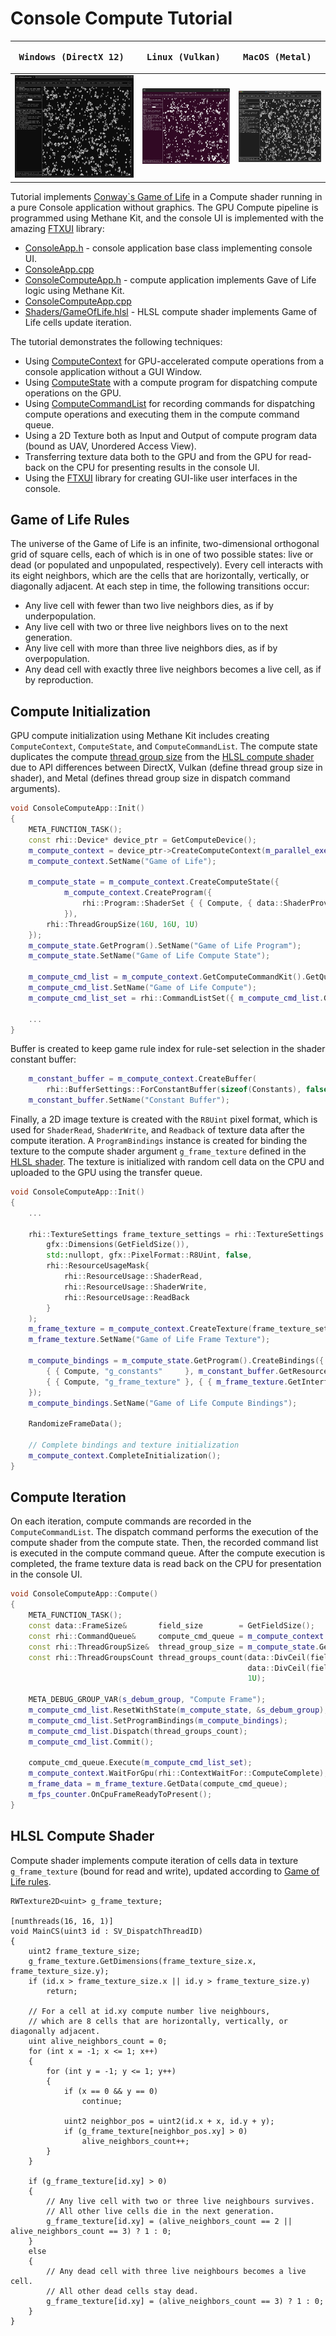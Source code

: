 # Console Compute Tutorial

| <pre><b>Windows (DirectX 12)       </b></pre>                            | <pre><b>Linux (Vulkan)             </b></pre>                       | <pre><b>MacOS (Metal)              </b></pre>                      |
|--------------------------------------------------------------------------|---------------------------------------------------------------------|--------------------------------------------------------------------|
| ![ConsoleCompute on Windows](Screenshots/ConsoleComputeWinDirectX12.jpg) | ![ConsoleCompute on Linux](Screenshots/ConsoleComputeLinVulkan.jpg) | ![ConsoleCompute on MacOS](Screenshots/ConsoleComputeMacMetal.jpg) |

Tutorial implements [Conway\`s Game of Life](https://en.wikipedia.org/wiki/Conway%27s_Game_of_Life) in a Compute shader running
in a pure Console application without graphics. The GPU Compute pipeline is programmed using Methane Kit, and the console UI is
implemented with the amazing [FTXUI](https://github.com/ArthurSonzogni/FTXUI) library:
  - [ConsoleApp.h](ConsoleApp.h) - console application base class implementing console UI.
  - [ConsoleApp.cpp](ConsoleApp.cpp)
  - [ConsoleComputeApp.h](ConsoleComputeApp.h) - compute application implements Gave of Life logic using Methane Kit.
  - [ConsoleComputeApp.cpp](ConsoleComputeApp.cpp)
  - [Shaders/GameOfLife.hlsl](Shaders/GameOfLife.hlsl) - HLSL compute shader implements Game of Life cells update iteration.

The tutorial demonstrates the following techniques:
- Using [ComputeContext](/Modules/Graphics/RHI/Impl/Include/Methane/Graphics/RHI/ComputeContext.h) for GPU-accelerated compute 
  operations from a console application without a GUI Window.
- Using [ComputeState](/Modules/Graphics/RHI/Impl/Include/Methane/Graphics/RHI/ComputeState.h) with a compute program for 
  dispatching compute operations on the GPU.
- Using [ComputeCommandList](/Modules/Graphics/RHI/Impl/Include/Methane/Graphics/RHI/ComputeCommandList.h) for recording commands 
  for dispatching compute operations and executing them in the compute command queue.
- Using a 2D Texture both as Input and Output of compute program data (bound as UAV, Unordered Access View).
- Transferring texture data both to the GPU and from the GPU for read-back on the CPU for presenting results in the console UI.
- Using the [FTXUI](https://github.com/ArthurSonzogni/FTXUI) library for creating GUI-like user interfaces in the console.

## Game of Life Rules

The universe of the Game of Life is an infinite, two-dimensional orthogonal grid of square cells, each of which is in one of 
two possible states: live or dead (or populated and unpopulated, respectively). Every cell interacts with its eight neighbors, 
which are the cells that are horizontally, vertically, or diagonally adjacent. At each step in time, the following transitions 
occur:
  - Any live cell with fewer than two live neighbors dies, as if by underpopulation.
  - Any live cell with two or three live neighbors lives on to the next generation.
  - Any live cell with more than three live neighbors dies, as if by overpopulation.
  - Any dead cell with exactly three live neighbors becomes a live cell, as if by reproduction.

## Compute Initialization

GPU compute initialization using Methane Kit includes creating `ComputeContext`, `ComputeState`, and `ComputeCommandList`.
The compute state duplicates the compute 
[thread group size](https://learn.microsoft.com/en-us/windows/win32/direct3dhlsl/sm5-attributes-numthreads) from the 
[HLSL compute shader](#hlsl-compute-shader) due to API differences between DirectX, Vulkan (define thread group size in 
shader), and Metal (defines thread group size in dispatch command arguments).

```cpp
void ConsoleComputeApp::Init()
{
    META_FUNCTION_TASK();
    const rhi::Device* device_ptr = GetComputeDevice();
    m_compute_context = device_ptr->CreateComputeContext(m_parallel_executor, {});
    m_compute_context.SetName("Game of Life");

    m_compute_state = m_compute_context.CreateComputeState({
            m_compute_context.CreateProgram({
                rhi::Program::ShaderSet { { Compute, { data::ShaderProvider::Get(), { "GameOfLife", "MainCS" } } } }
            }),
        rhi::ThreadGroupSize(16U, 16U, 1U)
    });
    m_compute_state.GetProgram().SetName("Game of Life Program");
    m_compute_state.SetName("Game of Life Compute State");
    
    m_compute_cmd_list = m_compute_context.GetComputeCommandKit().GetQueue().CreateComputeCommandList();
    m_compute_cmd_list.SetName("Game of Life Compute");
    m_compute_cmd_list_set = rhi::CommandListSet({ m_compute_cmd_list.GetInterface() });
    
    ...
}
```

Buffer is created to keep game rule index for rule-set selection in the shader constant buffer:

```cpp
    m_constant_buffer = m_compute_context.CreateBuffer(
        rhi::BufferSettings::ForConstantBuffer(sizeof(Constants), false, true));
    m_constant_buffer.SetName("Constant Buffer");
```

Finally, a 2D image texture is created with the `R8Uint` pixel format, which is used for `ShaderRead`, `ShaderWrite`, and 
`Readback` of texture data after the compute iteration. A `ProgramBindings` instance is created for binding the texture to 
the compute shader argument `g_frame_texture` defined in the [HLSL shader](#hlsl-compute-shader). The texture is initialized 
with random cell data on the CPU and uploaded to the GPU using the transfer queue.

```cpp
void ConsoleComputeApp::Init()
{
    ...
    
    rhi::TextureSettings frame_texture_settings = rhi::TextureSettings::ForImage(
        gfx::Dimensions(GetFieldSize()),
        std::nullopt, gfx::PixelFormat::R8Uint, false,
        rhi::ResourceUsageMask{
            rhi::ResourceUsage::ShaderRead,
            rhi::ResourceUsage::ShaderWrite,
            rhi::ResourceUsage::ReadBack
        }
    );
    m_frame_texture = m_compute_context.CreateTexture(frame_texture_settings);
    m_frame_texture.SetName("Game of Life Frame Texture");

    m_compute_bindings = m_compute_state.GetProgram().CreateBindings({
        { { Compute, "g_constants"     }, m_constant_buffer.GetResourceView() },
        { { Compute, "g_frame_texture" }, { { m_frame_texture.GetInterface() } } },
    });
    m_compute_bindings.SetName("Game of Life Compute Bindings");

    RandomizeFrameData();

    // Complete bindings and texture initialization
    m_compute_context.CompleteInitialization();
}
```

## Compute Iteration

On each iteration, compute commands are recorded in the `ComputeCommandList`. The dispatch command performs the execution of 
the compute shader from the compute state. Then, the recorded command list is executed in the compute command queue. 
After the compute execution is completed, the frame texture data is read back on the CPU for presentation in the console UI.

```cpp
void ConsoleComputeApp::Compute()
{
    META_FUNCTION_TASK();
    const data::FrameSize&       field_size        = GetFieldSize();
    const rhi::CommandQueue&     compute_cmd_queue = m_compute_context.GetComputeCommandKit().GetQueue();
    const rhi::ThreadGroupSize&  thread_group_size = m_compute_state.GetSettings().thread_group_size;
    const rhi::ThreadGroupsCount thread_groups_count(data::DivCeil(field_size.GetWidth(), thread_group_size.GetWidth()),
                                                     data::DivCeil(field_size.GetHeight(), thread_group_size.GetHeight()),
                                                     1U);

    META_DEBUG_GROUP_VAR(s_debum_group, "Compute Frame");
    m_compute_cmd_list.ResetWithState(m_compute_state, &s_debum_group);
    m_compute_cmd_list.SetProgramBindings(m_compute_bindings);
    m_compute_cmd_list.Dispatch(thread_groups_count);
    m_compute_cmd_list.Commit();

    compute_cmd_queue.Execute(m_compute_cmd_list_set);
    m_compute_context.WaitForGpu(rhi::ContextWaitFor::ComputeComplete);
    m_frame_data = m_frame_texture.GetData(compute_cmd_queue);
    m_fps_counter.OnCpuFrameReadyToPresent();
}
```

## HLSL Compute Shader

Compute shader implements compute iteration of cells data in texture `g_frame_texture` (bound for read and write),
updated according to [Game of Life rules](#game-of-life-rules).

```hlsl
RWTexture2D<uint> g_frame_texture;

[numthreads(16, 16, 1)]
void MainCS(uint3 id : SV_DispatchThreadID)
{
    uint2 frame_texture_size;
    g_frame_texture.GetDimensions(frame_texture_size.x, frame_texture_size.y);
    if (id.x > frame_texture_size.x || id.y > frame_texture_size.y)
        return;

    // For a cell at id.xy compute number live neighbours,
    // which are 8 cells that are horizontally, vertically, or diagonally adjacent.
    uint alive_neighbors_count = 0;
    for (int x = -1; x <= 1; x++)
    {
        for (int y = -1; y <= 1; y++)
        {
            if (x == 0 && y == 0)
                continue;

            uint2 neighbor_pos = uint2(id.x + x, id.y + y);
            if (g_frame_texture[neighbor_pos.xy] > 0)
                alive_neighbors_count++;
        }
    }

    if (g_frame_texture[id.xy] > 0)
    {
        // Any live cell with two or three live neighbours survives.
        // All other live cells die in the next generation.
        g_frame_texture[id.xy] = (alive_neighbors_count == 2 || alive_neighbors_count == 3) ? 1 : 0;
    }
    else
    {
        // Any dead cell with three live neighbours becomes a live cell.
        // All other dead cells stay dead.
        g_frame_texture[id.xy] = (alive_neighbors_count == 3) ? 1 : 0;
    }
}
```

